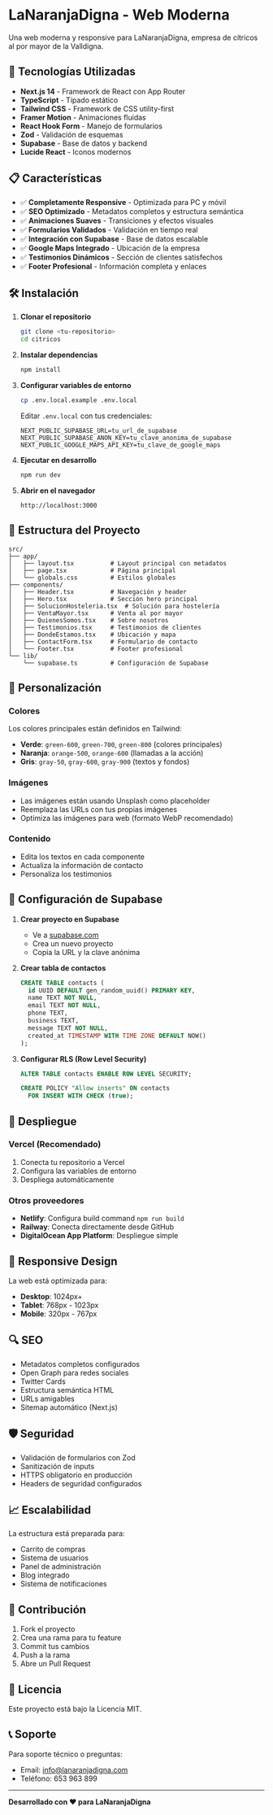 # LaNaranjaDigna - Web Moderna

Una web moderna y responsive para LaNaranjaDigna, empresa de cítricos al por mayor de la Valldigna.

## 🚀 Tecnologías Utilizadas

- **Next.js 14** - Framework de React con App Router
- **TypeScript** - Tipado estático
- **Tailwind CSS** - Framework de CSS utility-first
- **Framer Motion** - Animaciones fluidas
- **React Hook Form** - Manejo de formularios
- **Zod** - Validación de esquemas
- **Supabase** - Base de datos y backend
- **Lucide React** - Iconos modernos

## 📋 Características

- ✅ **Completamente Responsive** - Optimizada para PC y móvil
- ✅ **SEO Optimizado** - Metadatos completos y estructura semántica
- ✅ **Animaciones Suaves** - Transiciones y efectos visuales
- ✅ **Formularios Validados** - Validación en tiempo real
- ✅ **Integración con Supabase** - Base de datos escalable
- ✅ **Google Maps Integrado** - Ubicación de la empresa
- ✅ **Testimonios Dinámicos** - Sección de clientes satisfechos
- ✅ **Footer Profesional** - Información completa y enlaces

## 🛠️ Instalación

1. **Clonar el repositorio**
   ```bash
   git clone <tu-repositorio>
   cd citricos
   ```

2. **Instalar dependencias**
   ```bash
   npm install
   ```

3. **Configurar variables de entorno**
   ```bash
   cp .env.local.example .env.local
   ```
   
   Editar `.env.local` con tus credenciales:
   ```env
   NEXT_PUBLIC_SUPABASE_URL=tu_url_de_supabase
   NEXT_PUBLIC_SUPABASE_ANON_KEY=tu_clave_anonima_de_supabase
   NEXT_PUBLIC_GOOGLE_MAPS_API_KEY=tu_clave_de_google_maps
   ```

4. **Ejecutar en desarrollo**
   ```bash
   npm run dev
   ```

5. **Abrir en el navegador**
   ```
   http://localhost:3000
   ```

## 📁 Estructura del Proyecto

```
src/
├── app/
│   ├── layout.tsx          # Layout principal con metadatos
│   ├── page.tsx            # Página principal
│   └── globals.css         # Estilos globales
├── components/
│   ├── Header.tsx          # Navegación y header
│   ├── Hero.tsx            # Sección hero principal
│   ├── SolucionHosteleria.tsx  # Solución para hostelería
│   ├── VentaMayor.tsx      # Venta al por mayor
│   ├── QuienesSomos.tsx    # Sobre nosotros
│   ├── Testimonios.tsx     # Testimonios de clientes
│   ├── DondeEstamos.tsx    # Ubicación y mapa
│   ├── ContactForm.tsx     # Formulario de contacto
│   └── Footer.tsx          # Footer profesional
└── lib/
    └── supabase.ts         # Configuración de Supabase
```

## 🎨 Personalización

### Colores
Los colores principales están definidos en Tailwind:
- **Verde**: `green-600`, `green-700`, `green-800` (colores principales)
- **Naranja**: `orange-500`, `orange-600` (llamadas a la acción)
- **Gris**: `gray-50`, `gray-600`, `gray-900` (textos y fondos)

### Imágenes
- Las imágenes están usando Unsplash como placeholder
- Reemplaza las URLs con tus propias imágenes
- Optimiza las imágenes para web (formato WebP recomendado)

### Contenido
- Edita los textos en cada componente
- Actualiza la información de contacto
- Personaliza los testimonios

## 🔧 Configuración de Supabase

1. **Crear proyecto en Supabase**
   - Ve a [supabase.com](https://supabase.com)
   - Crea un nuevo proyecto
   - Copia la URL y la clave anónima

2. **Crear tabla de contactos**
   ```sql
   CREATE TABLE contacts (
     id UUID DEFAULT gen_random_uuid() PRIMARY KEY,
     name TEXT NOT NULL,
     email TEXT NOT NULL,
     phone TEXT,
     business TEXT,
     message TEXT NOT NULL,
     created_at TIMESTAMP WITH TIME ZONE DEFAULT NOW()
   );
   ```

3. **Configurar RLS (Row Level Security)**
   ```sql
   ALTER TABLE contacts ENABLE ROW LEVEL SECURITY;
   
   CREATE POLICY "Allow inserts" ON contacts
     FOR INSERT WITH CHECK (true);
   ```

## 🚀 Despliegue

### Vercel (Recomendado)
1. Conecta tu repositorio a Vercel
2. Configura las variables de entorno
3. Despliega automáticamente

### Otros proveedores
- **Netlify**: Configura build command `npm run build`
- **Railway**: Conecta directamente desde GitHub
- **DigitalOcean App Platform**: Despliegue simple

## 📱 Responsive Design

La web está optimizada para:
- **Desktop**: 1024px+
- **Tablet**: 768px - 1023px
- **Mobile**: 320px - 767px

## 🔍 SEO

- Metadatos completos configurados
- Open Graph para redes sociales
- Twitter Cards
- Estructura semántica HTML
- URLs amigables
- Sitemap automático (Next.js)

## 🛡️ Seguridad

- Validación de formularios con Zod
- Sanitización de inputs
- HTTPS obligatorio en producción
- Headers de seguridad configurados

## 📈 Escalabilidad

La estructura está preparada para:
- Carrito de compras
- Sistema de usuarios
- Panel de administración
- Blog integrado
- Sistema de notificaciones

## 🤝 Contribución

1. Fork el proyecto
2. Crea una rama para tu feature
3. Commit tus cambios
4. Push a la rama
5. Abre un Pull Request

## 📄 Licencia

Este proyecto está bajo la Licencia MIT.

## 📞 Soporte

Para soporte técnico o preguntas:
- Email: info@lanaranjadigna.com
- Teléfono: 653 963 899

---

**Desarrollado con ❤️ para LaNaranjaDigna**
